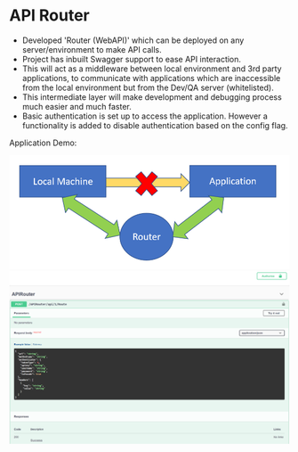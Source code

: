 # API Router
- Developed 'Router (WebAPI)' which can be deployed on any server/environment to make API calls.
- Project has inbuilt Swagger support to ease API interaction.
- This will act as a middleware between local environment and 3rd party applications, to communicate with applications which are inaccessible from the local environment but from the Dev/QA server (whitelisted).
- This intermediate layer will make development and debugging process much easier and much faster.
- Basic authentication is set up to access the application. However a functionality is added to disable authentication based on the config flag.

Application Demo:

![Application_Default](data/Images/RouterConnectivity.PNG)
![Application_Default](data/Images/Swagger.PNG)